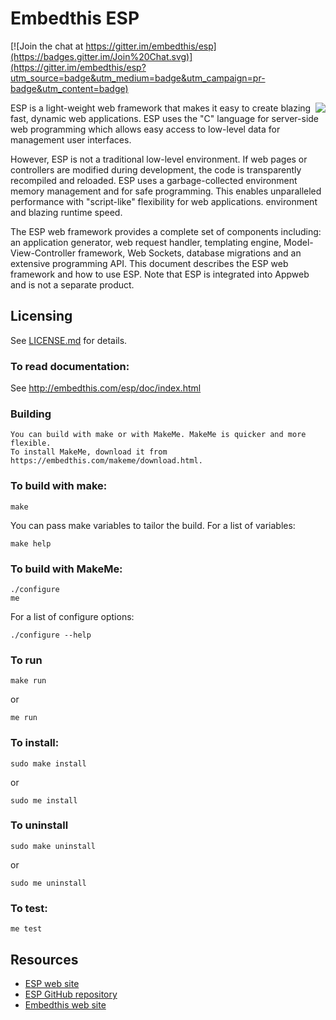 # Embedthis ESP

[![Join the chat at https://gitter.im/embedthis/esp](https://badges.gitter.im/Join%20Chat.svg)](https://gitter.im/embedthis/esp?utm_source=badge&utm_medium=badge&utm_campaign=pr-badge&utm_content=badge)

<img align="right" src="https://embedthis.com/images/pak.png">

ESP is a light-weight web framework that makes it easy to create blazing fast, dynamic web applications. 
ESP uses the "C" language for server-side web programming which allows easy access to low-level data for
management user interfaces.

However, ESP is not a traditional low-level environment. If web pages or controllers are modified during development, the
code is transparently recompiled and reloaded. ESP uses a garbage-collected environment memory management and for safe
programming. This enables unparalleled performance with "script-like" flexibility for web applications. environment and
blazing runtime speed.

The ESP web framework provides a complete set of components including: an application generator, web request handler,
templating engine, Model-View-Controller framework, Web Sockets, database migrations and an extensive programming API.
This document describes the ESP web framework and how to use ESP. Note that ESP is integrated into Appweb and is not a
separate product.

Licensing
---
See [LICENSE.md](LICENSE.md) for details.

### To read documentation:

  See http://embedthis.com/esp/doc/index.html

### Building
    You can build with make or with MakeMe. MakeMe is quicker and more flexible.
    To install MakeMe, download it from https://embedthis.com/makeme/download.html.

### To build with make:

    make

You can pass make variables to tailor the build. For a list of variables:

	make help

### To build with MakeMe:

    ./configure
    me

For a list of configure options:

	./configure --help

### To run

	make run

or

    me run

### To install:

    sudo make install

or 

    sudo me install

### To uninstall

    sudo make uninstall

or 

    sudo me uninstall

### To test:

    me test

Resources
---
  - [ESP web site](http://embedthis.com/esp/)
  - [ESP GitHub repository](http://github.com/embedthis/esp)
  - [Embedthis web site](https://embedthis.com/)
